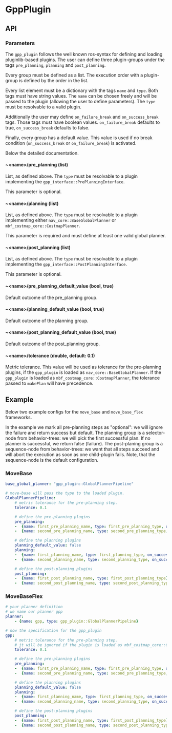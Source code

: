 # GppPlugin

## API

### Parameters

The `gpp_plugin` follows the well known ros-syntax for defining and loading pluginlib-based plugins.
The user can define three plugin-groups under the tags `pre_planning`, `planning` and `post_planning`.

Every group must be defined as a list.
The execution order with a plugin-group is defined by the order in the list.

Every list element must be a dictionary with the tags `name` and `type`.
Both tags must have string values.
The `name` can be chosen freely and will be passed to the plugin (allowing the user to define parameters).
The `type` must be resolvable to a valid plugin.

Additionally the user may define `on_failure_break` and `on_success_break` tags.
Those tags must have boolean values.
`on_failure_break` defaults to true, `on_success_break` defaults to false.

Finally, every group has a default value.
This value is used if no break condition (`on_success_break` or `on_failure_break`) is activated.

Below the detailed documentation.

#### ~\<name>\/pre_planning (list)

List, as defined above.
The `type` must be resolvable to a plugin implementing the `gpp_interface::PrePlanningInterface`.

This parameter is optional.

#### ~\<name>\/planning (list)

List, as defined above.
The `type` must be resolvable to a plugin implementing either `nav_core::BaseGlobalPlanner` or `mbf_costmap_core::CostmapPlanner`.

This parameter is required and must define at least one valid global planner.

#### ~\<name>\/post_planning (list)

List, as defined above.
The `type` must be resolvable to a plugin implementing the `gpp_interface::PostPlanningInterface`.

This parameter is optional.

#### ~\<name>\/pre_planning_default_value (bool, true)

Default outcome of the pre_planning group.

#### ~\<name>\/planning_default_value (bool, true)

Default outcome of the planning group.

#### ~\<name>\/post_planning_default_value (bool, true)

Default outcome of the post_planning group.

#### ~\<name>\/tolerance (double, default: 0.1)

Metric tolerance.
This value will be used as tolerance for the pre-planning plugins, if the `gpp_plugin` is loaded as `nav_core::BaseGlobalPlanner`.
If the `gpp_plugin` is loaded as `mbf_costmap_core::CostmapPlanner`, the tolerance passed to `makePlan` will have precedence.

## Example

Below two example configs for the `move_base` and `move_base_flex` frameworks.

In the example we mark all pre-planning steps as "optional": we will ignore the failure and return success but default.
The planning group is a selector-node from behavior-trees: we will pick the first successful plan.
If no planner is successful, we return false (failure).
The post-planing group is a sequence-node from behavior-trees: we want that all steps succeed and will abort the execution as soon as one child-plugin fails.
Note, that the sequence-node is the default configuration.

### MoveBase

```yaml
base_global_planner: "gpp_plugin::GlobalPlannerPipeline"

# move-base will pass the type to the loaded plugin.
GlobalPlannerPipeline:
    # metric tolerance for the pre-planning step.
    tolerance: 0.1

    # define the pre-planning plugins
    pre_planning:
    -  {name: first_pre_planning_name, type: first_pre_planning_type, on_failure_break: false}
    -  {name: second_pre_planning_name, type: second_pre_planning_type, on_failure_break: false}

    # define the planning plugins
    planning_default_value: false
    planning:
    -  {name: first_planning_name, type: first_planning_type, on_success_break: true}
    -  {name: second_planning_name, type: second_planning_type, on_success_break: true}

    # define the post-planning plugins
    post_planning:
    -  {name: first_post_planning_name, type: first_post_planning_type}
    -  {name: second_post_planning_name, type: second_post_planning_type}

```

### MoveBaseFlex

```yaml
# your planner definition
# we name our planner gpp
planner:
    - {name: gpp, type: gpp_plugin::GlobalPlannerPipeline}

# now the specification for the gpp_plugin
gpp:
    # metric tolerance for the pre-planning step.
    # it will be ignored if the plugin is loaded as mbf_costmap_core::CostmapPlanner.
    tolerance: 0.1

    # define the pre-planning plugins
    pre_planning:
    -  {name: first_pre_planning_name, type: first_pre_planning_type, on_failure_break: false}
    -  {name: second_pre_planning_name, type: second_pre_planning_type, on_failure_break: false}

    # define the planning plugins
    planning_default_value: false
    planning:
    -  {name: first_planning_name, type: first_planning_type, on_success_break: true}
    -  {name: second_planning_name, type: second_planning_type, on_success_break: true}

    # define the post-planning plugins
    post_planning:
    -  {name: first_post_planning_name, type: first_post_planning_type}
    -  {name: second_post_planning_name, type: second_post_planning_type}

```
